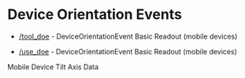 # Device Orientation Events

- [/tool_doe](https://faucetcripple.github.io/doe/tool_doe) - DeviceOrientationEvent Basic Readout (mobile devices)

- [/use_doe](https://faucetcripple.github.io/doe/tool_doe) - DeviceOrientationEvent Basic Readout (mobile devices)

Mobile Device Tilt Axis Data